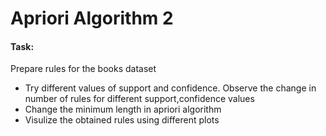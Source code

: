 # Apriori Algorithm 2

#### Task:
Prepare rules for the books dataset 

- Try different values of support and confidence. Observe the change in number of rules for different support,confidence values
- Change the minimum length in apriori algorithm
- Visulize the obtained rules using different plots 